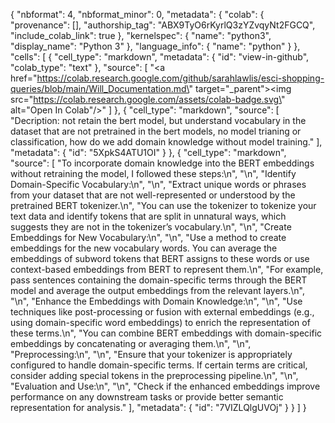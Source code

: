 {
  "nbformat": 4,
  "nbformat_minor": 0,
  "metadata": {
    "colab": {
      "provenance": [],
      "authorship_tag": "ABX9TyO6rKyrlQ3zYZvqyNt2FGCQ",
      "include_colab_link": true
    },
    "kernelspec": {
      "name": "python3",
      "display_name": "Python 3"
    },
    "language_info": {
      "name": "python"
    }
  },
  "cells": [
    {
      "cell_type": "markdown",
      "metadata": {
        "id": "view-in-github",
        "colab_type": "text"
      },
      "source": [
        "<a href=\"https://colab.research.google.com/github/sarahlawlis/esci-shopping-queries/blob/main/Will_Documentation.md\" target=\"_parent\"><img src=\"https://colab.research.google.com/assets/colab-badge.svg\" alt=\"Open In Colab\"/></a>"
      ]
    },
    {
      "cell_type": "markdown",
      "source": [
        "Decription: not retain the bert model, but understand vocabulary in the dataset that are not pretrained in the bert models, no model trianing or classification, how do we add domain knowledge without model training."
      ],
      "metadata": {
        "id": "5XpkS4ATU1OI"
      }
    },
    {
      "cell_type": "markdown",
      "source": [
        "To incorporate domain knowledge into the BERT embeddings without retraining the model, I followed these steps:\n",
        "\n",
        "Identify Domain-Specific Vocabulary:\n",
        "\n",
        "Extract unique words or phrases from your dataset that are not well-represented or understood by the pretrained BERT tokenizer.\n",
        "You can use the tokenizer to tokenize your text data and identify tokens that are split in unnatural ways, which suggests they are not in the tokenizer’s vocabulary.\n",
        "\n",
        "Create Embeddings for New Vocabulary:\n",
        "\n",
        "Use a method to create embeddings for the new vocabulary words. You can average the embeddings of subword tokens that BERT assigns to these words or use context-based embeddings from BERT to represent them.\n",
        "For example, pass sentences containing the domain-specific terms through the BERT model and average the output embeddings from the relevant layers.\n",
        "\n",
        "Enhance the Embeddings with Domain Knowledge:\n",
        "\n",
        "Use techniques like post-processing or fusion with external embeddings (e.g., using domain-specific word embeddings) to enrich the representation of these terms.\n",
        "You can combine BERT embeddings with domain-specific embeddings by concatenating or averaging them.\n",
        "\n",
        "Preprocessing:\n",
        "\n",
        "Ensure that your tokenizer is appropriately configured to handle domain-specific terms. If certain terms are critical, consider adding special tokens in the preprocessing pipeline.\n",
        "\n",
        "Evaluation and Use:\n",
        "\n",
        "Check if the enhanced embeddings improve performance on any downstream tasks or provide better semantic representation for analysis."
      ],
      "metadata": {
        "id": "7VIZLQlgUVOj"
      }
    }
  ]
}